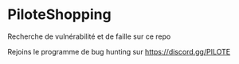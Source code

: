 # PiloteShopping
Recherche de vulnérabilité et de faille sur ce repo

Rejoins le programme de bug hunting sur https://discord.gg/PILOTE
